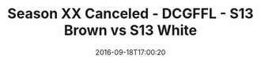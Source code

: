 ---
title: Season XX Canceled - DCGFFL - S13 Brown vs S13 White
teams-score:
- team: _teams/s13-brown.md
  score: 21
- team: _teams/s13-white.md
  score: 14
mvp: A. Harvey (Brown); L. Womack (White)
game-ball: M. Nocella (Brown); M. Murtaugh (White)
season: 13
week: 2
date: '2016-09-18T17:00:20'
pageid: season-13-week-2-september-18-2016-4812-vs-4830
---